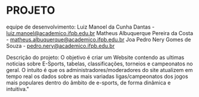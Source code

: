 # PROJETO
equipe de desenvolvimento:
Luiz Manoel da Cunha Dantas - luiz.manoel@academico.ifpb.edu.br
Matheus Albuquerque Pereira da Costa - matheus.albuquerque@academico.ifpb.edu.br 
Joa Pedro Nery Gomes de Souza - pedro.nery@academico.ifpb.edu.br

Descrição do projeto: O objetivo é criar um Website contendo as ultimas noticias sobre E-Sports, tabelas, classificações, torneios e campeonatos no geral.
O intuito é que os administradores/moderadores do site atualizem em tempo real os dados sobre as mais variadas ligas/campeonatos dos jogos mais populares dentro do âmbito de e-sports, de forma dinâmica e intuitiva."
